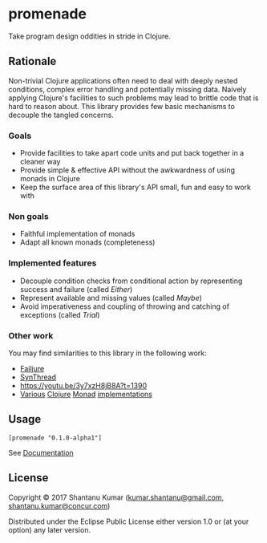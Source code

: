 # promenade

Take program design oddities in stride in Clojure.

## Rationale

Non-trivial Clojure applications often need to deal with deeply nested conditions, complex error handling and
potentially missing data. Naively applying Clojure's facilities to such problems may lead to brittle code that
is hard to reason about. This library provides few basic mechanisms to decouple the tangled concerns.

### Goals

- Provide facilities to take apart code units and put back together in a cleaner way
- Provide simple & effective API without the awkwardness of using monads in Clojure
- Keep the surface area of this library's API small, fun and easy to work with

### Non goals

- Faithful implementation of monads
- Adapt all known monads (completeness)

### Implemented features

- Decouple condition checks from conditional action by representing success and failure (called _Either_)
- Represent available and missing values (called _Maybe_)
- Avoid imperativeness and coupling of throwing and catching of exceptions (called _Trial_)

### Other work

You may find similarities to this library in the following work:

- [Failjure](https://github.com/adambard/failjure)
- [SynThread](https://github.com/LonoCloud/synthread)
- https://youtu.be/3y7xzH8jB8A?t=1390
- [Various](https://github.com/funcool/cats) [Clojure](https://github.com/clojure/algo.monads) [Monad](http://fluokitten.uncomplicate.org/) [implementations](https://github.com/blancas/morph)

## Usage

`[promenade "0.1.0-alpha1"]`

See [Documentation](doc/intro.md)


## License

Copyright © 2017 Shantanu Kumar (kumar.shantanu@gmail.com, shantanu.kumar@concur.com)

Distributed under the Eclipse Public License either version 1.0 or (at
your option) any later version.
